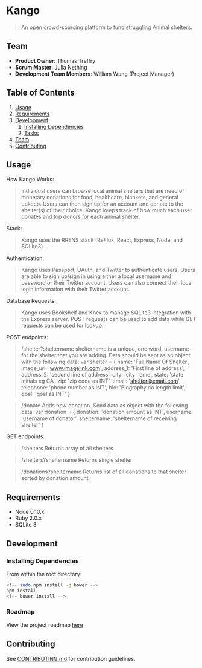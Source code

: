 # Kango

> An open crowd-sourcing platform to fund struggling Animal shelters.

## Team

  - __Product Owner__: Thomas Treffry
  - __Scrum Master__: Julia Nething
  - __Development Team Members__: William Wung (Project Manager)

## Table of Contents

1. [Usage](#Usage)
1. [Requirements](#requirements)
1. [Development](#development)
    1. [Installing Dependencies](#installing-dependencies)
    1. [Tasks](#tasks)
1. [Team](#team)
1. [Contributing](#contributing)

## Usage

How Kango Works:
> Individual users can browse local animal shelters that are need of monetary donations for food, healthcare, blankets, and general upkeep. Users can then sign up for an account and donate to the shelter(s) of their choice. Kango keeps track of how much each user donates and top donors for each animal shelter.

Stack:
> Kango uses the RRENS stack (ReFlux, React, Express, Node, and SQLite3).

Authentication:
> Kango uses Passport, OAuth, and Twitter to authenticate users. Users are able to sign up/sign in using either a local username and password or their Twitter account. Users can also connect their local login information with their Twitter account.

Database Requests:
> Kango uses Bookshelf and Knex to manage SQLite3 integration with the Express server. POST requests can be used to add data while GET requests can be used for lookup.

POST endpoints:
> /shelter?sheltername
sheltername is a unique, one word, username for the shelter that you are adding. Data should be sent as an object with the following data:
var shelter = {
	name: 'Full Name Of Shelter',
    image_url: 'www.imagelink.com',
    address_1: 'First line of address',
    address_2: 'second line of address',
    city: 'city name',
    state: 'state initials eg CA',
    zip: 'zip code as INT',
    email: 'shelter@email.com',
    telephone: 'phone number as INT',
    bio: 'Biography no length limit',
    goal: 'goal as INT'
}

> /donate
Adds new donation. Send data as object with the following data:
var donation = {
	donation: 'donation amount as INT',
	username: 'username of donator',
	sheltername: 'sheltername of receiving shelter'
}

GET endpoints:
> /shelters
Returns array of all shelters

> /shelters?sheltername
Returns single shelter

>/donations?sheltername
Returns list of all donations to that shelter sorted by donation amount

## Requirements

- Node 0.10.x
- Ruby 2.0.x
- SQLite 3

## Development

### Installing Dependencies

From within the root directory:

```sh
<!-- sudo npm install -g bower -->
npm install
<!-- bower install -->
```

### Roadmap

View the project roadmap [here](LINK_TO_PROJECT_ISSUES)


## Contributing

See [CONTRIBUTING.md](CONTRIBUTING.md) for contribution guidelines.
